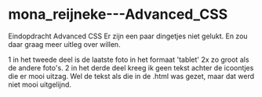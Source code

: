 # mona_reijneke---Advanced_CSS
Eindopdracht Advanced CSS
Er zijn een paar dingetjes niet gelukt. En zou daar graag meer uitleg over willen.

1 in het tweede deel is de laatste foto in het formaat 'tablet' 2x zo groot als de andere foto's.
2 in het derde deel kreeg ik geen tekst achter de icoontjes die er mooi uitzag. Wel de tekst als die in de .html was gezet, maar dat werd niet mooi uitgelijnd.

